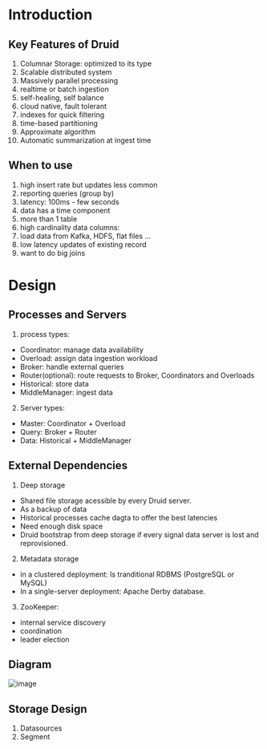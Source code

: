 # Introduction
## Key Features of Druid
1. Columnar Storage: optimized to its type
2. Scalable distributed system
3. Massively parallel processing
4. realtime or batch ingestion
5. self-healing, self balance
6. cloud native, fault tolerant
7. indexes for quick filtering
8. time-based partitioning
9. Approximate algorithm
10. Automatic summarization at ingest time

## When to use
1. high insert rate but updates less common
2. reporting queries (group by)
3. latency: 100ms - few seconds
4. data has a time component
5. more than 1 table
6. high cardinality data columns: 
7. load data from Kafka, HDFS, flat files ...
8. low latency updates of existing record
9. want to do big joins

# Design
## Processes and Servers
1. process types:
- Coordinator: manage data availability
- Overload: assign data ingestion workload
- Broker: handle external queries
- Router(optional): route requests to Broker, Coordinators and Overloads
- Historical: store data
- MiddleManager: ingest data

2. Server types:
- Master:  Coordinator + Overload
- Query: Broker + Router
- Data: Historical + MiddleManager

## External Dependencies
1. Deep storage
- Shared file storage acessible by every Druid server.
- As a backup of data
- Historical processes cache dagta to offer the best latencies
- Need enough disk space
- Druid bootstrap from deep storage if every signal data server is lost and reprovisioned.
2. Metadata storage
- in a clustered deployment: Is tranditional RDBMS (PostgreSQL or MySQL)
- In a single-server deployment: Apache Derby database.
3. ZooKeeper: 
- internal service discovery
- coordination
- leader election

## Diagram
![image](https://user-images.githubusercontent.com/33732707/174683210-4860c665-d548-4c97-a62c-efaddea33a0a.png)

## Storage Design
1. Datasources
2. Segment
